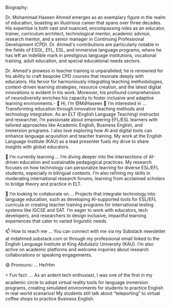 Biography:

Dr. Mohammad Haseen Ahmed emerges as an exemplary figure in the realm of education, boasting an illustrious career that spans over three decades. His expertise is both vast and nuanced, encompassing roles as an educator, trainer, curriculum architect, technological mentor, academic advisor, research mentor, and a senior manager in Continuing Professional Development (CPD). Dr. Ahmed's contributions are particularly notable in the fields of ESOL, EFL, ESL, and immersive language programs, where he has left an indelible mark in prestigious language institutions, vocational training, adult education, and special educational needs sectors.

Dr. Ahmed's prowess in teacher training is unparalleled; he is renowned for his ability to craft bespoke CPD courses that resonate deeply with educators. His fervor for harmoniously integrating teaching methodologies, context-driven learning strategies, resource creation, and the latest digital innovations is evident in his work. Moreover, his profound comprehension of neurodiversity enriches his capacity to foster inclusive and adaptive learning environments.- 👋 Hi, I’m @MdHaseen
👀 I’m interested in ...
Transforming education through innovative teaching methods and technology integration. As an ELT (English Language Teaching) instructor and researcher, I’m passionate about empowering EFL/ESL learners with tailored approaches like Academic English, Business English, and immersion programs. I also love exploring how AI and digital tools can enhance language acquisition and teacher training. My work at the English Language Institute (KAU) as a lead presenter fuels my drive to share insights with global educators.

🌱 I’m currently learning ...
I’m diving deeper into the intersections of AI-driven education and sustainable pedagogical practices. My research focuses on how technology can personalize learning for diverse ESL/EFL students, especially in bilingual contexts. I’m also refining my skills in moderating international research forums, learning from acclaimed scholars to bridge theory and practice in ELT.

💞️ I’m looking to collaborate on ...
Projects that integrate technology into language education, such as developing AI-supported tools for ESL/EFL curricula or creating teacher training programs for international testing systems like IGCSE and SAT. I’m eager to work with educators, tech developers, and researchers to design inclusive, impactful learning experiences that cater to varied linguistic needs.

📫 How to reach me ...
You can connect with me via my Substack newsletter at mdahmed.substack.com or through my professional email linked to the English Language Institute at King Abdulaziz University (KAU). I’m also active on academic platforms and welcome inquiries about research collaborations or speaking engagements.

😄 Pronouns: ...
He/Him

⚡ Fun fact: ...
As an ardent tech enthusiast, I was one of the first in my academic circle to adopt virtual reality tools for language immersion programs, creating simulated environments for students to practice English in real-world scenarios! My students still talk about “teleporting” to virtual coffee shops to practice Business English.
<!---
MdHaseen/MdHaseen is a ✨ special ✨ repository because its `README.md` (this file) appears on your GitHub profile.
You can click the Preview link to take a look at your changes.
--->
